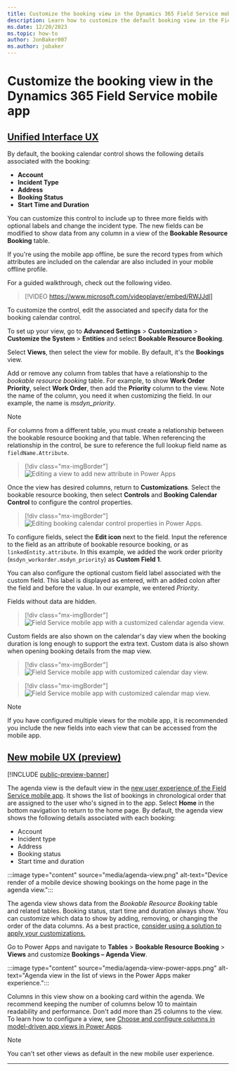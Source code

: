 ```yaml
---
title: Customize the booking view in the Dynamics 365 Field Service mobile app
description: Learn how to customize the default booking view in the Field Service mobile experience.
ms.date: 12/20/2023
ms.topic: how-to
author: JonBaker007
ms.author: jobaker
---
```


# Customize the booking view in the Dynamics 365 Field Service mobile app

## [Unified Interface UX](#tab/vCurrent)

By default, the booking calendar control shows the following details associated with the booking:

- **Account**
- **Incident Type**
- **Address**
- **Booking Status**
- **Start Time and Duration**

You can customize this control to include up to three more fields with optional labels and change the incident type. The new fields can be modified to show data from any column in a view of the **Bookable Resource Booking** table.

If you're using the mobile app offline, be sure the record types from which attributes are included on the calendar are also included in your mobile offline profile.

For a guided walkthrough, check out the following video.

> [!VIDEO https://www.microsoft.com/videoplayer/embed/RWJJdl]

To customize the control, edit the associated and specify data for the booking calendar control.

To set up your view, go to **Advanced Settings** > **Customization** > **Customize the System** > **Entities** and select **Bookable Resource Booking**.

Select **Views**, then select the view for mobile. By default, it's the **Bookings** view.

Add or remove any column from tables that have a relationship to the *bookable resource booking* table. For example, to show **Work Order Priority**, select **Work Order**, then add the **Priority** column to the view. Note the name of the column, you need it when customizing the field. In our example, the name is *msdyn_priority*.

> [!Note]
> For columns from a different table, you must create a relationship between the bookable resource booking and that table. When referencing the relationship in the control, be sure to reference the full lookup field name as `fieldName.Attribute`.

> [!div class="mx-imgBorder"]
> ![Editing a view to add new attribute in Power Apps](./media/mobile-2020-calendar-control-1.png)

Once the view has desired columns, return to **Customizations**. Select the bookable resource booking, then select **Controls** and **Booking Calendar Control** to configure the control properties.

> [!div class="mx-imgBorder"]
> ![Editing booking calendar control properties in Power Apps.](./media/mobile-2020-calendar-control-2.png)

To configure fields, select the **Edit icon** next to the field. Input the reference to the field as an attribute of bookable resource booking, or as `linkedEntity.attribute`. In this example, we added the work order priority (`msdyn_workorder.msdyn_priority`) as **Custom Field 1**.

You can also configure the optional custom field label associated with the custom field. This label is displayed as entered, with an added colon after the field and before the value. In our example, we entered *Priority*.

Fields without data are hidden.

> [!div class="mx-imgBorder"]
> ![Field Service mobile app with a customized calendar agenda view.](./media/mobile-2020-calendar-control-3.png)

Custom fields are also shown on the calendar's day view when the booking duration is long enough to support the extra text. Custom data is also shown when opening booking details from the map view.

> [!div class="mx-imgBorder"]
> ![Field Service mobile app with customized calendar day view.](./media/mobile-2020-calendar-control-4.png)

> [!div class="mx-imgBorder"]
> ![Field Service mobile app with customized calendar map view.](./media/mobile-2020-calendar-control-5.png)

> [!Note]
> If you have configured multiple views for the mobile app, it is recommended you include the new fields into each view that can be accessed from the mobile app.

## [New mobile UX (preview)](#tab/vNext)

[!INCLUDE [public-preview-banner](../includes/public-preview-banner.md)]

The agenda view is the default view in the [new user experience of the Field Service mobile app](mobile-powerapp-newux-overview.md). It shows the list of bookings in chronological order that are assigned to the user who's signed in to the app. Select **Home** in the bottom navigation to return to the home page. By default, the agenda view shows the following details associated with each booking:

- Account
- Incident type
- Address
- Booking status
- Start time and duration

:::image type="content" source="media/agenda-view.png" alt-text="Device render of a mobile device showing bookings on the home page in the agenda view.":::

The agenda view shows data from the *Bookable Resource Booking* table and related tables. Booking status, start time and duration always show. You can customize which data to show by adding, removing, or changing the order of the data columns. As a best practice, [consider using a solution to apply your customizations.](/power-apps/maker/data-platform/solutions-overview)

Go to Power Apps and navigate to **Tables** > **Bookable Resource Booking** > **Views** and customize **Bookings – Agenda View**.

:::image type="content" source="media/agenda-view-power-apps.png" alt-text="Agenda view in the list of views in the Power Apps maker experience.":::

Columns in this view show on a booking card within the agenda. We recommend keeping the number of columns below 10 to maintain readability and performance. Don't add more than 25 columns to the view. To learn how to configure a view, see [Choose and configure columns in model-driven app views in Power Apps](/power-apps/maker/model-driven-apps/choose-and-configure-columns).  

> [!NOTE]
> You can't set other views as default in the new mobile user experience.

---
